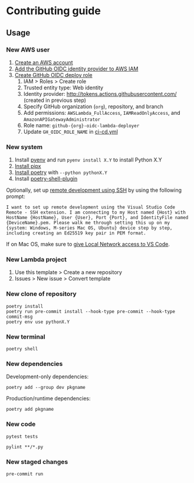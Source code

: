 # Contributing guide

## Usage

### New AWS user

1. [Create an AWS account](https://signin.aws.amazon.com/signup?request_type=register)
1. [Add the GitHub OIDC identity provider to AWS IAM](https://docs.github.com/en/actions/how-tos/secure-your-work/security-harden-deployments/oidc-in-aws#adding-the-identity-provider-to-aws)
1. [Create GitHub OIDC deploy role](https://docs.github.com/en/actions/how-tos/secure-your-work/security-harden-deployments/oidc-in-aws#configuring-the-role-and-trust-policy)
	1. IAM > Roles > Create role
	1. Trusted entity type: Web identity
	1. Identity provider: http://tokens.actions.githubusercontent.com/ (created in previous step)
	1. Specify GitHub organization (`org`), repository, and branch
	1. Add permissions: `AWSLambda_FullAccess`, `IAMReadOnlyAccess`, and `AmazonAPIGatewayAdministrator`
	1. Role name: `github-{org}-oidc-lambda-deployer`
	1. Update `GH_OIDC_ROLE_NAME` in [ci-cd.yml](.github/workflows/ci-cd.yml)

### New system

1. Install [pyenv](https://github.com/pyenv/pyenv) and run `pyenv install X.Y` to install Python X.Y
1. [Install pipx](https://pipx.pypa.io/stable/installation/)
1. [Install poetry](https://python-poetry.org/docs/#installing-with-pipx) with `--python pythonX.Y`
1. Install [poetry-shell-plugin](https://github.com/python-poetry/poetry-plugin-shell)

Optionally, set up [remote development using SSH](https://code.visualstudio.com/docs/remote/ssh) by using the following prompt:

```
I want to set up remote development using the Visual Studio Code Remote - SSH extension. I am connecting to my Host named {Host} with HostName {HostName}, User {User}, Port {Port}, and IdentityFile named {DeviceName}.pem. Please walk me through setting this up on my {system: Windows, M-series Mac OS, Ubuntu} device step by step, including creating an Ed25519 key pair in PEM format.
```

If on Mac OS, make sure to [give Local Network access to VS Code](https://github.com/microsoft/vscode/issues/228862#issuecomment-2358636415).

### New Lambda project

1. Use this template > Create a new repository
1. Issues > New issue > Convert template

### New clone of repository

```
poetry install
poetry run pre-commit install --hook-type pre-commit --hook-type commit-msg
poetry env use pythonX.Y
```

### New terminal

```
poetry shell
```

### New dependencies

Development-only dependencies:

```
poetry add --group dev pkgname
```

Production/runtime dependencies:

```
poetry add pkgname
```

### New code

```
pytest tests

pylint **/*.py
```

### New staged changes

```
pre-commit run
```
